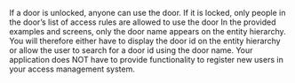 If a door is unlocked, anyone can use the door. If it is locked, only people in the door’s list of access rules are allowed to use the door
    In the provided examples and screens, only the door name appears on the entity hierarchy. You will therefore either have to display the door id on the entity hierarchy or allow the user to search for a door id using the door name.
    Your application does NOT have to provide functionality to register new users in your access management system.